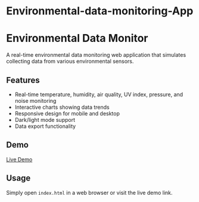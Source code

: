 # Environmental-data-monitoring-App

# Environmental Data Monitor

A real-time environmental data monitoring web application that simulates collecting data from various environmental sensors.

## Features
- Real-time temperature, humidity, air quality, UV index, pressure, and noise monitoring
- Interactive charts showing data trends
- Responsive design for mobile and desktop
- Dark/light mode support
- Data export functionality

## Demo
[Live Demo](https://yourusername.github.io/environmental-monitor-app)

## Usage
Simply open `index.html` in a web browser or visit the live demo link.
